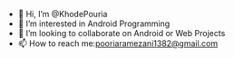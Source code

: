 - 👋 Hi, I’m @KhodePouria
- 👀 I’m interested in Android Programming
- 💞️ I’m looking to collaborate on Android or Web Projects
- 📫 How to reach me:pooriaramezani1382@gmail.com


